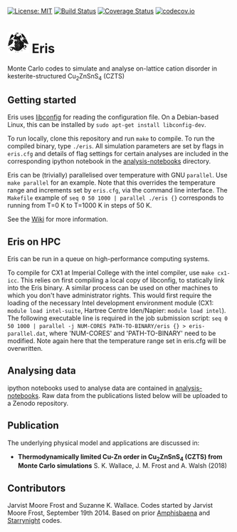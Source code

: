 [![License: MIT](https://img.shields.io/badge/License-MIT-yellow.svg)](https://opensource.org/licenses/MIT)
[![Build
Status](https://travis-ci.org/WMD-Group/Eris.svg?branch=master)](https://travis-ci.org/WMD-Group/Eris)
[![Coverage
Status](https://coveralls.io/repos/WMD-Group/Eris/badge.svg?branch=master&service=github)](https://coveralls.io/github/WMD-Group/Eris?branch=master)
[![codecov.io](http://codecov.io/github/WMD-Group/Eris/coverage.svg?branch=master)](http://codecov.io/github/WMD-Group/Eris?branch=master)


# <img src="eris.jpg" width="48"> Eris
Monte Carlo codes to simulate and analyse on-lattice cation disorder in kesterite-structured Cu<sub>2</sub>ZnSnS<sub>4</sub> (CZTS)

## Getting started

Eris uses [libconfig](https://github.com/hyperrealm/libconfig) for reading the configuration file. 
On a Debian-based Linux, this can be installed by `sudo apt-get install libconfig-dev`.

To run locally, clone this repository and run `make` to compile. 
To run the compiled binary, type `./eris`. All simulation parameters are set by flags in `eris.cfg` and details of flag settings for certain analyses are included in the corresponding ipython notebook in the [analysis-notebooks](/analysis-notebooks/) directory.

Eris can be (trivially) parallelised over temperature with GNU `parallel`. Use `make parallel` for an example. Note that this overrides the temperature range and increments set by `eris.cfg`, via the command line interface. The `Makefile` example of `seq 0 50 1000 | parallel ./eris {}` corresponds to running from T=0 K to T=1000 K in steps of 50 K.

See the [Wiki](https://github.com/WMD-group/Eris/wiki/) for more information.

## Eris on HPC
Eris can be run in a queue on high-performance computing systems. 

To compile for CX1 at Imperial College with the intel compiler, use `make cx1-icc`. This relies on first compiling a local copy of libconfig, to statically link into the Eris binary. A similar process can be used on other machines to which you don't have administrator rights. 
This would first require the loading of the necessary Intel development environment module (CX1: `module load intel-suite`, Hartree Centre Iden/Napier: `module load intel`). The following executable line is required in the job submission script: `seq 0 50 1000 | parallel -j NUM-CORES PATH-TO-BINARY/eris {} > eris-parallel.dat`, where 'NUM-CORES' and 'PATH-TO-BINARY' need to be modified. Note again here that the temperature range set in eris.cfg will be overwritten.

## Analysing data
ipython notebooks used to analyse data are contained in [analysis-notebooks](/analysis-notebooks/). Raw data from the publications listed below will be uploaded to a Zenodo repository.

## Publication

The underlying physical model and applications are discussed in:

* **Thermodynamically limited Cu-Zn order in Cu<sub>2</sub>ZnSnS<sub>4</sub> (CZTS) from Monte Carlo simulations**  S. K. Wallace, J. M. Frost and A. Walsh (2018)

## Contributors
Jarvist Moore Frost and Suzanne K. Wallace. Codes started by Jarvist Moore Frost, September 19th 2014. Based on prior [Amphisbaena](https://github.com/jarvist/Amphisbaena) and [Starrynight](https://github.com/WMD-group/StarryNight) codes.

